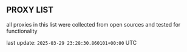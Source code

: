 ## PROXY LIST

all proxies in this list were collected from open sources and tested for functionality

last update: `2025-03-29 23:28:30.860101+00:00` UTC